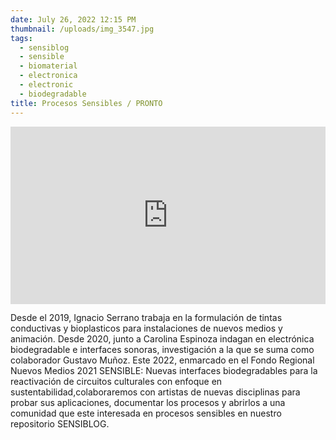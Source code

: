 ```yaml
---
date: July 26, 2022 12:15 PM
thumbnail: /uploads/img_3547.jpg
tags:
  - sensiblog
  - sensible
  - biomaterial
  - electronica
  - electronic
  - biodegradable
title: Procesos Sensibles / PRONTO
---
```

<div style="padding:56.25% 0 0 0;position:relative;"><iframe src="https://player.vimeo.com/video/733661373?h=b11de75100&amp;badge=0&amp;autopause=0&amp;player_id=0&amp;app_id=58479" frameborder="0" allow="autoplay; fullscreen; picture-in-picture" allowfullscreen style="position:absolute;top:0;left:0;width:100%;height:100%;" title="Procesos Ondita Sensible 1."></iframe></div><script src="https://player.vimeo.com/api/player.js"></script>

Desde el 2019, Ignacio Serrano trabaja en la formulación de tintas conductivas y bioplasticos para instalaciones de nuevos medios y animación.  Desde 2020, junto a Carolina Espinoza indagan en electrónica biodegradable e interfaces sonoras, investigación a la que se suma como colaborador Gustavo Muñoz.
Este 2022, enmarcado en el Fondo Regional Nuevos Medios 2021 SENSIBLE: Nuevas interfaces biodegradables para la reactivación de circuitos culturales con enfoque en sustentabilidad,colaboraremos con artistas de nuevas disciplinas para probar sus aplicaciones, documentar los procesos y abrirlos a una comunidad que este interesada en procesos sensibles en nuestro repositorio SENSIBLOG.
